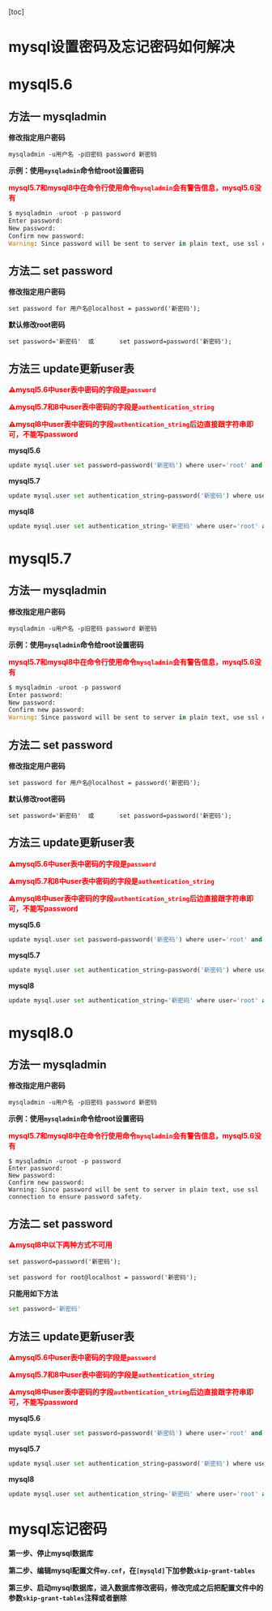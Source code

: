 [toc]



# mysql设置密码及忘记密码如何解决



# mysql5.6

## 方法一	mysqladmin

**修改指定用户密码**

```mysql
mysqladmin -u用户名 -p旧密码 password 新密码
```



**示例：使用`mysqladmin`命令给root设置密码**

**<span style=color:red>mysql5.7和mysql8中在命令行使用命令`mysqladmin`会有警告信息，mysql5.6没有</span>**

```python
$ mysqladmin -uroot -p password
Enter password: 
New password: 
Confirm new password: 
Warning: Since password will be sent to server in plain text, use ssl connection to ensure password safety.
```



## 方法二	set password

**修改指定用户密码**

```mysql
set password for 用户名@localhost = password('新密码');
```



**默认修改root密码**

```mysql
set password='新密码'	或		set password=password('新密码');
```



## 方法三	update更新user表

**<span style=color:red>⚠️mysql5.6中user表中密码的字段是`password`</span>**

**<span style=color:red>⚠️mysql5.7和8中user表中密码的字段是`authentication_string`</span>**

**<span style=color:red>⚠️mysql8中user表中密码的字段`authentication_string`后边直接跟字符串即可，不能写password</span>**

**mysql5.6**

```python
update mysql.user set password=password('新密码') where user='root' and host='localhost'; 
```



**mysql5.7**

```python
update mysql.user set authentication_string=password('新密码') where user='root' and host='localhost'; 
```



**mysql8**

```python
update mysql.user set authentication_string='新密码' where user='root' and host='localhost'; 
```





# mysql5.7

## 方法一	mysqladmin

**修改指定用户密码**

```mysql
mysqladmin -u用户名 -p旧密码 password 新密码
```



**示例：使用`mysqladmin`命令给root设置密码**

**<span style=color:red>mysql5.7和mysql8中在命令行使用命令`mysqladmin`会有警告信息，mysql5.6没有</span>**

```python
$ mysqladmin -uroot -p password
Enter password: 
New password: 
Confirm new password: 
Warning: Since password will be sent to server in plain text, use ssl connection to ensure password safety.
```





## 方法二	set password

**修改指定用户密码**

```mysql
set password for 用户名@localhost = password('新密码');
```



**默认修改root密码**

```mysql
set password='新密码'	或		set password=password('新密码');
```





## 方法三	update更新user表

**<span style=color:red>⚠️mysql5.6中user表中密码的字段是`password`</span>**

**<span style=color:red>⚠️mysql5.7和8中user表中密码的字段是`authentication_string`</span>**

**<span style=color:red>⚠️mysql8中user表中密码的字段`authentication_string`后边直接跟字符串即可，不能写password</span>**

**mysql5.6**

```python
update mysql.user set password=password('新密码') where user='root' and host='localhost'; 
```



**mysql5.7**

```python
update mysql.user set authentication_string=password('新密码') where user='root' and host='localhost'; 
```



**mysql8**

```python
update mysql.user set authentication_string='新密码' where user='root' and host='localhost'; 
```



# mysql8.0

## 方法一	mysqladmin

**修改指定用户密码**

```mysql
mysqladmin -u用户名 -p旧密码 password 新密码
```



**示例：使用`mysqladmin`命令给root设置密码**

**<span style=color:red>mysql5.7和mysql8中在命令行使用命令`mysqladmin`会有警告信息，mysql5.6没有</span>**

```mysql
$ mysqladmin -uroot -p password
Enter password: 
New password: 
Confirm new password: 
Warning: Since password will be sent to server in plain text, use ssl connection to ensure password safety.
```





## 方法二	set password

**<span style=color:red>⚠️mysql8中以下两种方式不可用</span>**

```mysql
set password=password('新密码');

set password for root@localhost = password('新密码');
```



**只能用如下方法**

```python
set password='新密码'
```



## 方法三	update更新user表

**<span style=color:red>⚠️mysql5.6中user表中密码的字段是`password`</span>**

**<span style=color:red>⚠️mysql5.7和8中user表中密码的字段是`authentication_string`</span>**

**<span style=color:red>⚠️mysql8中user表中密码的字段`authentication_string`后边直接跟字符串即可，不能写password</span>**

**mysql5.6**

```python
update mysql.user set password=password('新密码') where user='root' and host='localhost'; 
```



**mysql5.7**

```python
update mysql.user set authentication_string=password('新密码') where user='root' and host='localhost'; 
```



**mysql8**

```python
update mysql.user set authentication_string='新密码' where user='root' and host='localhost'; 
```





# mysql忘记密码

**第一步、停止mysql数据库**



**第二步、编辑mysql配置文件`my.cnf`，在`[mysqld]`下加参数`skip-grant-tables`**



**第三步、启动mysql数据库，进入数据库修改密码，修改完成之后把配置文件中的参数`skip-grant-tables`注释或者删除**

